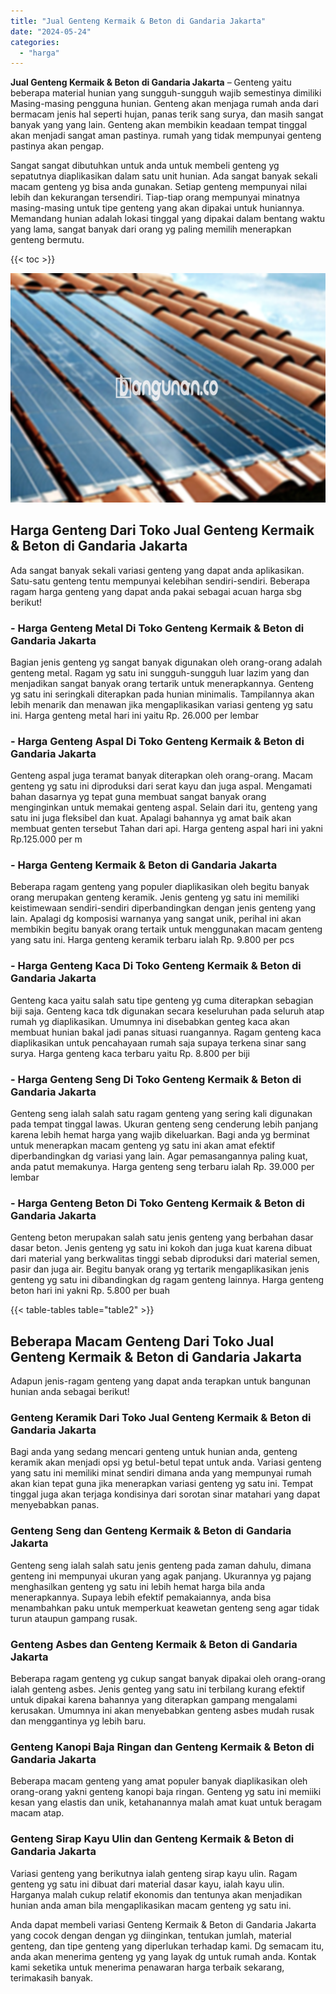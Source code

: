 ```yaml
---
title: "Jual Genteng Kermaik & Beton di Gandaria Jakarta"
date: "2024-05-24"
categories: 
  - "harga"
---
```


**Jual Genteng Kermaik & Beton di Gandaria Jakarta** – Genteng yaitu beberapa material hunian yang sungguh-sungguh wajib semestinya dimiliki Masing-masing pengguna hunian. Genteng akan menjaga rumah anda dari bermacam jenis hal seperti hujan, panas terik sang surya, dan masih sangat banyak yang yang lain. Genteng akan membikin keadaan tempat tinggal akan menjadi sangat aman pastinya. rumah yang tidak mempunyai genteng pastinya akan pengap.

Sangat sangat dibutuhkan untuk anda untuk membeli genteng yg sepatutnya diaplikasikan dalam satu unit hunian. Ada sangat banyak sekali macam genteng yg bisa anda gunakan. Setiap genteng mempunyai nilai lebih dan kekurangan tersendiri. Tiap-tiap orang mempunyai minatnya masing-masing untuk tipe genteng yang akan dipakai untuk huniannya. Memandang hunian adalah lokasi tinggal yang dipakai dalam bentang waktu yang lama, sangat banyak dari orang yg paling memilih menerapkan genteng bermutu.

{{< toc >}}

![Jual Genteng Kermaik & Beton di Gandaria Jakarta](/images/genteng-minimalis-murah02.png)

## Harga Genteng Dari Toko Jual Genteng Kermaik & Beton di Gandaria Jakarta

Ada sangat banyak sekali variasi genteng yang dapat anda aplikasikan. Satu-satu genteng tentu mempunyai kelebihan sendiri-sendiri. Beberapa ragam harga genteng yang dapat anda pakai sebagai acuan harga sbg berikut!

### \- Harga Genteng Metal Di Toko Genteng Kermaik & Beton di Gandaria Jakarta

Bagian jenis genteng yg sangat banyak digunakan oleh orang-orang adalah genteng metal. Ragam yg satu ini sungguh-sungguh luar lazim yang dan menjadikan sangat banyak orang tertarik untuk menerapkannya. Genteng yg satu ini seringkali diterapkan pada hunian minimalis. Tampilannya akan lebih menarik dan menawan jika mengaplikasikan variasi genteng yg satu ini. Harga genteng metal hari ini yaitu Rp. 26.000 per lembar

### \- Harga Genteng Aspal Di Toko Genteng Kermaik & Beton di Gandaria Jakarta

Genteng aspal juga teramat banyak diterapkan oleh orang-orang. Macam genteng yg satu ini diproduksi dari serat kayu dan juga aspal. Mengamati bahan dasarnya yg tepat guna membuat sangat banyak orang menginginkan untuk memakai genteng aspal. Selain dari itu, genteng yang satu ini juga fleksibel dan kuat. Apalagi bahannya yg amat baik akan membuat genten tersebut Tahan dari api. Harga genteng aspal hari ini yakni Rp.125.000 per m

### \- Harga Genteng Kermaik & Beton di Gandaria Jakarta

Beberapa ragam genteng yang populer diaplikasikan oleh begitu banyak orang merupakan genteng keramik. Jenis genteng yg satu ini memiliki keistimewaan sendiri-sendiri diperbandingkan dengan jenis genteng yang lain. Apalagi dg komposisi warnanya yang sangat unik, perihal ini akan membikin begitu banyak orang tertaik untuk menggunakan macam genteng yang satu ini. Harga genteng keramik terbaru ialah Rp. 9.800 per pcs

### \- Harga Genteng Kaca Di Toko Genteng Kermaik & Beton di Gandaria Jakarta

Genteng kaca yaitu salah satu tipe genteng yg cuma diterapkan sebagian biji saja. Genteng kaca tdk digunakan secara keseluruhan pada seluruh atap rumah yg diaplikasikan. Umumnya ini disebabkan genteg kaca akan membuat hunian bakal jadi panas situasi ruangannya. Ragam genteng kaca diaplikasikan untuk pencahayaan rumah saja supaya terkena sinar sang surya. Harga genteng kaca terbaru yaitu Rp. 8.800 per biji

### \- Harga Genteng Seng Di Toko Genteng Kermaik & Beton di Gandaria Jakarta

Genteng seng ialah salah satu ragam genteng yang sering kali digunakan pada tempat tinggal lawas. Ukuran genteng seng cenderung lebih panjang karena lebih hemat harga yang wajib dikeluarkan. Bagi anda yg berminat untuk menerapkan macam genteng yg satu ini akan amat efektif diperbandingkan dg variasi yang lain. Agar pemasangannya paling kuat, anda patut memakunya. Harga genteng seng terbaru ialah Rp. 39.000 per lembar

### \- Harga Genteng Beton Di Toko Genteng Kermaik & Beton di Gandaria Jakarta

Genteng beton merupakan salah satu jenis genteng yang berbahan dasar dasar beton. Jenis genteng yg satu ini kokoh dan juga kuat karena dibuat dari material yang berkwalitas tinggi sebab diproduksi dari material semen, pasir dan juga air. Begitu banyak orang yg tertarik mengaplikasikan jenis genteng yg satu ini dibandingkan dg ragam genteng lainnya. Harga genteng beton hari ini yakni Rp. 5.800 per buah

{{< table-tables table="table2" >}}

## Beberapa Macam Genteng Dari Toko Jual Genteng Kermaik & Beton di Gandaria Jakarta

Adapun jenis-ragam genteng yang dapat anda terapkan untuk bangunan hunian anda sebagai berikut!

### Genteng Keramik Dari Toko Jual Genteng Kermaik & Beton di Gandaria Jakarta

Bagi anda yang sedang mencari genteng untuk hunian anda, genteng keramik akan menjadi opsi yg betul-betul tepat untuk anda. Variasi genteng yang satu ini memiliki minat sendiri dimana anda yang mempunyai rumah akan kian tepat guna jika menerapkan variasi genteng yg satu ini. Tempat tinggal juga akan terjaga kondisinya dari sorotan sinar matahari yang dapat menyebabkan panas.

### Genteng Seng dan Genteng Kermaik & Beton di Gandaria Jakarta

Genteng seng ialah salah satu jenis genteng pada zaman dahulu, dimana genteng ini mempunyai ukuran yang agak panjang. Ukurannya yg pajang menghasilkan genteng yg satu ini lebih hemat harga bila anda menerapkannya. Supaya lebih efektif pemakaiannya, anda bisa menambahkan paku untuk memperkuat keawetan genteng seng agar tidak turun ataupun gampang rusak.

### Genteng Asbes dan Genteng Kermaik & Beton di Gandaria Jakarta

Beberapa ragam genteng yg cukup sangat banyak dipakai oleh orang-orang ialah genteng asbes. Jenis genteg yang satu ini terbilang kurang efektif untuk dipakai karena bahannya yang diterapkan gampang mengalami kerusakan. Umumnya ini akan menyebabkan genteng asbes mudah rusak dan menggantinya yg lebih baru.

### Genteng Kanopi Baja Ringan dan Genteng Kermaik & Beton di Gandaria Jakarta

Beberapa macam genteng yang amat populer banyak diaplikasikan oleh orang-orang yakni genteng kanopi baja ringan. Genteng yg satu ini memiiki kesan yang elastis dan unik, ketahanannya malah amat kuat untuk beragam macam atap.

### Genteng Sirap Kayu Ulin dan Genteng Kermaik & Beton di Gandaria Jakarta

Variasi genteng yang berikutnya ialah genteng sirap kayu ulin. Ragam genteng yg satu ini dibuat dari material dasar kayu, ialah kayu ulin. Harganya malah cukup relatif ekonomis dan tentunya akan menjadikan hunian anda aman bila mengaplikasikan macam genteng yg satu ini.

Anda dapat membeli variasi Genteng Kermaik & Beton di Gandaria Jakarta yang cocok dengan dengan yg diinginkan, tentukan jumlah, material genteng, dan tipe genteng yang diperlukan terhadap kami. Dg semacam itu, anda akan menerima genteng yg yang layak dg untuk rumah anda. Kontak kami seketika untuk menerima penawaran harga terbaik sekarang, terimakasih banyak.
